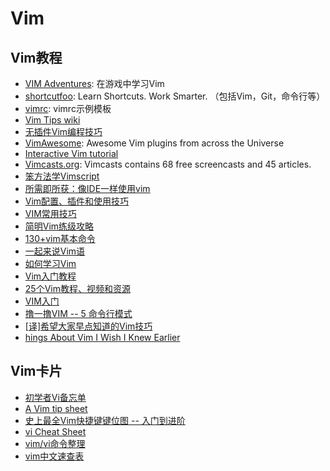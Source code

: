 # Vim

## Vim教程
* [VIM Adventures](http://vim-adventures.com/): 在游戏中学习Vim
* [shortcutfoo](https://www.shortcutfoo.com/): Learn Shortcuts. Work Smarter. （包括Vim，Git，命令行等）
* [vimrc](https://github.com/lilydjwg/dotvim/blob/master/vimrc#L532-533): vimrc示例模板
* [Vim Tips wiki](http://vim.wikia.com/wiki/Vim_Tips_Wiki)
* [无插件Vim编程技巧](http://coolshell.cn/articles/11312.html)
* [VimAwesome](http://vimawesome.com/): Awesome Vim plugins from across the Universe
* [Interactive Vim tutorial](http://www.openvim.com/tutorial.html)
* [Vimcasts.org](http://vimcasts.org/): Vimcasts contains 68 free screencasts and 45 articles.
* [笨方法学Vimscript](http://learnvimscriptthehardway.onefloweroneworld.com/)
* [所需即所获：像IDE一样使用vim](https://github.com/yangyangwithgnu/use_vim_as_ide)
* [Vim配置、插件和使用技巧](http://www.jianshu.com/p/a0b452f8f720)
* [VIM常用技巧](http://blog.saymagic.cn/2013/12/14/VIM%E5%B8%B8%E7%94%A8%E5%91%BD%E4%BB%A4.html)
* [简明Vim练级攻略](http://coolshell.cn/articles/5426.html)
* [130+vim基本命令](http://wklken.me/posts/2013/08/17/130-essential-vim-commands.html)
* [一起来说Vim语](https://linux.cn/article-6610-1.html)
* [如何学习Vim](http://www.labazhou.net/2014/08/how-to-learn-vim/)
* [Vim入门教程](http://blog.jobbole.com/86132/)
* [25个Vim教程、视频和资源](http://blog.jobbole.com/10250/)
* [VIM入门](http://wsztrush.github.io/%E5%B7%A5%E5%85%B7/2015/06/10/VIM.html)
* [撸一撸VIM -- 5 命令行模式](http://zhongmingmao.me/2016/04/30/command_line_mode.html)
* [[译]希望大家早点知道的Vim技巧](http://www.jointforce.com/jfperiodical/article/2157)
* [hings About Vim I Wish I Knew Earlier](https://blog.petrzemek.net/2016/04/06/things-about-vim-i-wish-i-knew-earlier/)

## Vim卡片
* [初学者Vi备忘单](https://linux.cn/article-7110-1.html)
* [A Vim tip sheet](http://stackoverflow.com/questions/5400806/what-are-the-most-used-vim-commands-keypresses/5400978#5400978)
* [史上最全Vim快捷键键位图 -- 入门到进阶](http://cenalulu.github.io/linux/all-vim-cheatsheat/)
* [vi Cheat Sheet](http://socialmatchbox.com/wp/learn-to-code-learn-programming/cheat-sheets/vi-cheat-sheet/)
* [vim/vi命令整理](https://zhuanlan.zhihu.com/p/21278816)
* [vim中文速查表](https://github.com/skywind3000/awesome-cheatsheets/blob/master/editors/vim.txt)

